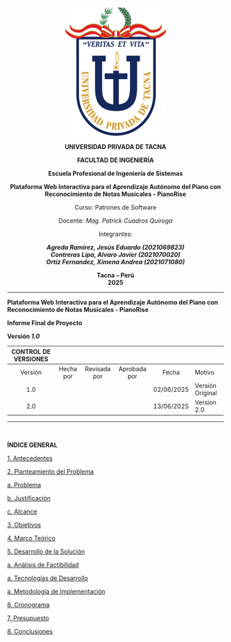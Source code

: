 <center>

[comment]: <img src="./media/media/image1.png" style="width:1.088in;height:1.46256in" alt="escudo.png" />

![./media/media/image1.png](../media/logo-upt.png)

**UNIVERSIDAD PRIVADA DE TACNA**

**FACULTAD DE INGENIERÍA**

**Escuela Profesional de Ingeniería de Sistemas**

**Plataforma Web Interactiva para el Aprendizaje Autónomo del Piano con Reconocimiento de Notas Musicales \- PianoRise**

Curso: Patrones de Software

Docente: *Mag. Patrick Cuadros Quiroga*

Integrantes:

***Agreda Ramirez, Jesús Eduardo 	  (2021069823)***  
***Contreras Lipa, Alvaro Javier    (2021070020)***  
***Ortiz Fernandez, Ximena Andrea 	(2021071080)***

**Tacna – Perú**  
**2025**
</center>

---

**Plataforma Web Interactiva para el Aprendizaje Autónomo del Piano con Reconocimiento de Notas Musicales \- PianoRise**

**Informe Final de Proyecto**

**Versión *1.0***

| CONTROL DE VERSIONES |  |  |  |  |  |
| :---: | :---: | :---: | :---: | :---: | ----- |
| Versión | Hecha por | Revisada por | Aprobada por | Fecha | Motivo |
| 1.0 |  |  |  | 02/06/2025 | Versión Original |
| 2.0 |  |  |  | 13/06/2025 | Version 2.0      |

---
<br>

**ÍNDICE GENERAL**

[1\. Antecedentes](#Antecedentes)

[2\. Planteamiento del Problema](#heading=h.wh1otg33i288)

[a. Problema](#heading=h.wh1otg33i288)

[b. Justificación](#heading=h.wh1otg33i288)

[c. Alcance](#heading=h.wh1otg33i288)

[3\. Objetivos](#heading=h.wh1otg33i288)

[4\. Marco Teórico](#heading=h.wh1otg33i288)

[5\. Desarrollo de la Solución](#heading=h.wh1otg33i288)

[a. Análisis de Factibilidad](#heading=h.wh1otg33i288)

[a. Tecnologías de Desarrollo](#heading=h.wh1otg33i288)

[a. Metodología de Implementación](#heading=h.wh1otg33i288)

[6\. Cronograma](#heading=h.wh1otg33i288)

[7\. Presupuesto](#heading=h.wh1otg33i288)

[8\. Conclusiones](#heading=h.wh1otg33i288)

